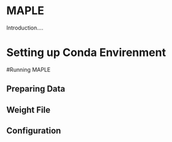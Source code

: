 # MAPLE

Introduction....

# Setting up Conda Envirenment

#Running MAPLE

## Preparing Data

## Weight File

## Configuration
